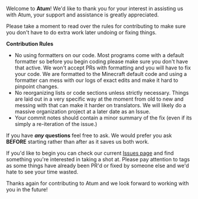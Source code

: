 Welcome to **Atum**! We'd like to thank you for your interest in assisting us with Atum, your support and assistance is greatly appreciated.

Please take a moment to read over the rules for contributing to make sure you don't have to do extra work later undoing or fixing things.

**Contribution Rules**

* No using formatters on our code. Most programs come with a default formatter so before you begin coding please make sure you don't have that active. We won't accept PRs with formatting and you will have to fix your code. We are formatted to the Minecraft default code and using a formatter can mess with our logs of exact edits and make it hard to pinpoint changes.
* No reorganizing lists or code sections unless strictly necessary. Things are laid out in a very specific way at the moment from old to new and messing with that can make it harder on translators. We will likely do a massive organization project at a later date as an Issue.
* Your commit notes should contain a minor summary of the fix (even if its simply a re-iteration of the issue.)

If you have ***any* questions** feel free to ask. We would prefer you ask **BEFORE** starting rather than after as it saves us both work.

If you'd like to begin you can check our current [Issues page](https://github.com/TeamMetallurgy/Atum/issues) and find something you're interested in taking a shot at. Please pay attention to tags as some things have already been PR'd or fixed by someone else and we'd hate to see your time wasted.

Thanks again for contributing to Atum and we look forward to working with you in the future!
